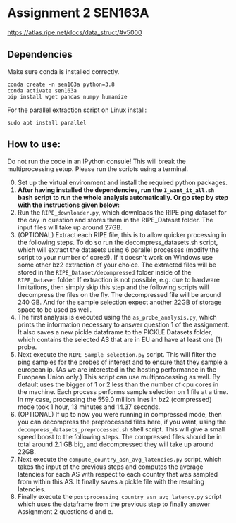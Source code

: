 # Assignment 2 SEN163A
https://atlas.ripe.net/docs/data_struct/#v5000

## Dependencies

Make sure conda is installed correctly.

```
conda create -n sen163a python=3.8
conda activate sen163a
pip install wget pandas numpy humanize
```

For the parallel extraction script on Linux install:

```
sudo apt install parallel
```

## How to use:

Do not run the code in an IPython consule! This will break the multiprocessing setup. Please run the scripts using a terminal.

0.  Set up the virtual environment and install the required python packages.
1.  **After having installed the dependencies, run the `I_want_it_all.sh` bash script to run the whole analysis automatically. Or go step by step with the instructions given below:**
2.  Run the `RIPE_downloader.py`, which downloads the RIPE ping dataset for the day in question and stores them in the RIPE_Dataset folder. The input files will take up around 27GB.
3.  (OPTIONAL) Extract each RIPE file, this is to allow quicker processing in the following steps. To do so run the decompress_datasets.sh script, which will extract the datasets using 6 parallel processes (modify the script to your number of cores!). If it doesn't work on Windows use some other bz2 extraction of your choice. The extracted files will be stored in the `RIPE_Dataset/decompressed` folder inside of the `RIPE_Dataset` folder. If extraction is not possible, e.g. due to hardware limitations, then simply skip this step and the following scripts will decompress the files on the fly. The decompressed file will be around 240 GB. And for the sample selection expect another 22GB of storage space to be used as well.
4.  The first analysis is executed using the `as_probe_analysis.py`, which prints the information necessary to answer question 1 of the assignment. It also saves a new pickle dataframe to the PICKLE Datasets folder, which contains the selected AS that are in EU and have at least one (1) probe.
5.  Next execute the `RIPE_Sample_selection.py` script. This will filter the ping samples for the probes of interest and to ensure that they sample a european ip. (As we are interested in the hosting performance in the European Union only.) This script can use multiprocessing as well. By default uses the bigger of 1 or 2 less than the number of cpu cores in the machine. Each process performs sample selection on 1 file at a time. In my case, processing the 559.0 million lines in bz2 (compressed) mode took 1 hour, 13 minutes and 14.37 seconds.
6.  (OPTIONAL) If up to now you were running in compressed mode, then you can decompress the preprocessed files here, if you want, using the `decompress_datasets_preprocessed.sh` shell script. This will give a small speed boost to the following steps. The compressed files should be in total around 2.1 GB big, and decompressed they will take up around 22GB.
7.  Next execute the `compute_country_asn_avg_latencies.py` script, which takes the input of the previous steps and computes the average latencies for each AS with respect to each country that was sampled from within this AS. It finally saves a pickle file with the resulting latencies.
8.  Finally execute the `postprocessing_country_asn_avg_latency.py` script which uses the dataframe from the previous step to finally answer Assignment 2 questions d and e.